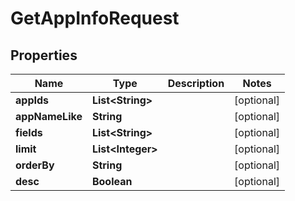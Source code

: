 

# GetAppInfoRequest


## Properties

Name | Type | Description | Notes
------------ | ------------- | ------------- | -------------
**appIds** | **List&lt;String&gt;** |  |  [optional]
**appNameLike** | **String** |  |  [optional]
**fields** | **List&lt;String&gt;** |  |  [optional]
**limit** | **List&lt;Integer&gt;** |  |  [optional]
**orderBy** | **String** |  |  [optional]
**desc** | **Boolean** |  |  [optional]



